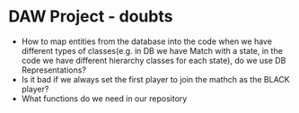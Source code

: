 # DAW Project - doubts

- How to map entities from the database into the code when we have different types of classes(e.g. in DB we have Match with a state, in the code we have different hierarchy classes for each state), do we use DB Representations? 
- Is it bad if we always set the first player to join the mathch as the BLACK player?
- What functions do we need in our repository
